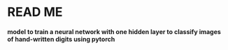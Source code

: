 # READ ME
#### model to train a neural network with one hidden layer to classify images of hand-written digits using pytorch
